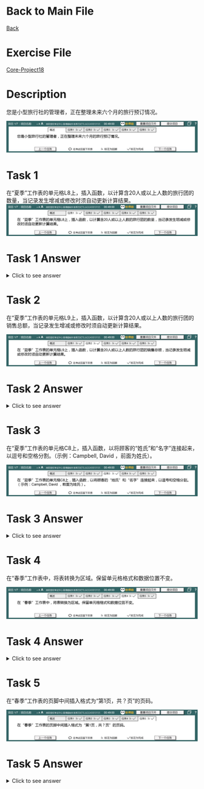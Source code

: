 # Back to Main File
[Back](../README.md)

# Exercise File
[Core-Project18](MOS-Excel2016-Core-Project18.xlsx)

# Description
您是小型旅行社的管理者，正在整理未来六个月的旅行预订情况。

![Description](Task/desc.jpg)
# Task 1
在“夏季”工作表的单元格L8上，插入函数，以计算含20人或以上人数的旅行团的数量，当记录发生增减或修改时须自动更新计算结果。
![Task1](Task/Task1.jpg)
# Task 1 Answer
<details>
  <summary>Click to see answer</summary>

![Task1_Answer](Excel2016-Core-Project18-Answer/P18-T1.gif)
</details>

# Task 2
在“夏季”工作表的单元格L9上，插入函数，以计算含20人或以上人数的旅行团的销售总额，当记录发生增减或修改时须自动更新计算结果。

![Task2](Task/Task2.jpg)
# Task 2 Answer
<details>
  <summary>Click to see answer</summary>

![Task2_Answer](Excel2016-Core-Project18-Answer/P18-T2.gif)
</details>

# Task 3
在“夏季”工作表的单元格C8上，插入函数，以将顾客的“姓氏”和“名字”连接起来，以逗号和空格分割。（示例：Campbell, David ，前面为姓氏）。

![Task3](Task/Task3.jpg)
# Task 3 Answer
<details>
  <summary>Click to see answer</summary>

![Task3_Answer](Excel2016-Core-Project18-Answer/P18-T3.gif)
</details>


# Task 4
在“春季”工作表中，将表转换为区域。保留单元格格式和数据位置不变。

![Task4](Task/Task4.jpg)
# Task 4 Answer
<details>
  <summary>Click to see answer</summary>

![Task4_Answer](Excel2016-Core-Project18-Answer/P18-T4.gif)
</details>

# Task 5
在“春季”工作表的页脚中间插入格式为“第1页，共？页”的页码。

![Task5](Task/Task5.jpg)
# Task 5 Answer
<details>
  <summary>Click to see answer</summary>

![Task5_Answer](Excel2016-Core-Project18-Answer/P18-T5.gif)
</details>